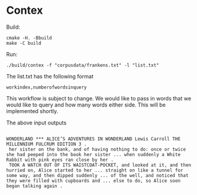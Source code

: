 # Contex

Build:

```
cmake -H. -Bbuild
make -C build

```

Run:
```
./build/contex -f "corpusdata/frankens.txt" -l "list.txt"
```

The list.txt has the following format
```
workindex,numberofwordsinquery
```

This workflow is subject to change. We would like to pass in words that we would like to query and how many words either
side. This will be implemented shortly.


The above input outputs 

```

WONDERLAND *** ALICE’S ADVENTURES IN WONDERLAND Lewis Carroll THE MILLENNIUM FULCRUM EDITION 3 .
 her sister on the bank, and of having nothing to do: once or twice she had peeped into the book her sister ... when suddenly a White Rabbit with pink eyes ran close by her .
 TOOK A WATCH OUT OF ITS WAISTCOAT-POCKET, and looked at it, and then hurried on, Alice started to her ... straight on like a tunnel for some way, and then dipped suddenly ... of the well, and noticed that they were filled with cupboards and ... else to do, so Alice soon began talking again .

```
